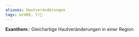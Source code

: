 ```yaml
---
aliases: Hautveränderungen
tags: m/m09, f/🧴
---
```

**Exanthem**:: Gleichartige Hautveränderungen in einer Region